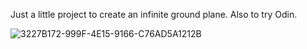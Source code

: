 Just a little project to create an infinite ground plane. Also to try Odin.

![3227B172-999F-4E15-9166-C76AD5A1212B](https://github.com/user-attachments/assets/55a5ee16-3479-4986-96d5-f51b94b9b929)
